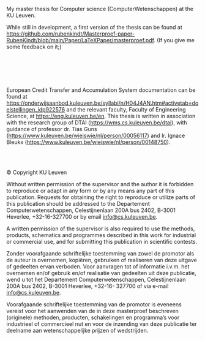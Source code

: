 My master thesis for Computer science (ComputerWetenschappen) at the KU Leuven.

While still in development, a first version of the thesis can be found at https://github.com/rubenkindt/Masterproef-paper-RubenKindt/blob/main/Paper/LaTeXPaper/masterproef.pdf. (If you give me some feedback on it;)

<br/><br/>
<br/><br/>

European Credit Transfer and Accumulation System documentation can be found at https://onderwijsaanbod.kuleuven.be/syllabi/n/H04J4AN.htm#activetab=doelstellingen_idp922576 and the relevant faculty, Faculty of Engineering Science, at https://eng.kuleuven.be/en.
This thesis is written in association with the research group of DTAI (https://wms.cs.kuleuven.be/dtai), with guidance of professor dr. Tias Guns (https://www.kuleuven.be/wieiswie/nl/person/00056117) and Ir. Ignace Bleukx (https://www.kuleuven.be/wieiswie/nl/person/00148750).


<br/><br/>


© Copyright KU Leuven

Without written permission of the supervisor and the author it is forbidden to
reproduce or adapt in any form or by any means any part of this publication.
Requests for obtaining the right to reproduce or utilize parts of this publication
should be addressed to the Departement Computerwetenschappen, Celestijnenlaan
200A bus 2402, B-3001 Heverlee, +32-16-327700 or by email info@cs.kuleuven.be.

A written permission of the supervisor is also required to use the methods, products,
schematics and programmes described in this work for industrial or commercial use,
and for submitting this publication in scientific contests.

Zonder voorafgaande schriftelijke toestemming van zowel de promotor als de auteur
is overnemen, kopiëren, gebruiken of realiseren van deze uitgave of gedeelten ervan
verboden. Voor aanvragen tot of informatie i.v.m. het overnemen en/of gebruik
en/of realisatie van gedeelten uit deze publicatie, wend u tot het Departement
Computerwetenschappen, Celestijnenlaan 200A bus 2402, B-3001 Heverlee, +32-16-
327700 of via e-mail info@cs.kuleuven.be.

Voorafgaande schriftelijke toestemming van de promotor is eveneens vereist voor het
aanwenden van de in deze masterproef beschreven (originele) methoden, producten,
schakelingen en programma’s voor industrieel of commercieel nut en voor de inzending
van deze publicatie ter deelname aan wetenschappelijke prijzen of wedstrijden.

